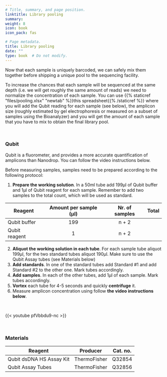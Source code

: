 ```yaml
---
# Title, summary, and page position.
linktitle: Library pooling
summary: 
weight: 8
icon: book
icon_pack: fas

# Page metadata.
title: Library pooling
date: ""
type: book  # Do not modify.
---
```


Now that each sample is uniquely barcoded, we can safely mix them together before shipping a unique pool to the sequencing facility.

To increase the chances that each sample will be sequenced at the same depth (i.e. we will get roughly the same amount of reads) we need to normalize the concentration of each sample. You can use {{% staticref "files/pooling.xlsx" "newtab" %}}this spreadsheet{{% /staticref %}} where you will add the Qubit reading for each sample (see below), the amplicon size (roughly estimated by gel electrophoresis or measured on a subset of samples using the Bioanalyzer) and you will get the amount of each sample that you have to mix to obtain the final library pool.

<br/>

### Qubit

Qubit is a fluorometer, and provides a more accurate quantification of amplicons than Nanodrop. You can follow the video instructions below. 

Before measuring samples, samples need to be prepared according to the following protocol:

1. **Prepare the working solution**. In a 50ml tube add 199µl of Qubit buffer and 1µl of Qubit reagent for each sample. Remember to add two samples to the total count, which will be used as standard.

| Reagent       | Amount per sample (µl) | Nr. of samples | Total |
| ------------- | :--------------------: | :------------: | :---: |
| Qubit buffer  |          199           |     n + 2      |       |
| Qubit reagent |           1            |     n + 2      |       |

2. **Aliquot the working solution in each tube**. For each sample tube aliquot 199µl, for the two standard tubes aliquot 190µl. Make sure to use the Qubit Assay tubes (see Materials below)
3. **Add standards**. In one of the standard tubes add Standard #1 and add Standard #2 to the other one. Mark tubes accordingly.
4. **Add samples**. In each of the other tubes, add 1µl of each sample. Mark tubes accordingly.
5. **Vortex** each tube for 4-5 seconds and quickly **centrifuge** it.
6. Measure amplicon concentration using follow **the video instructions below**. 

<br/>

{{< youtube pfVbbdu9-nc >}}

<br/>

### Materials

| Reagent                  | Producer     | Cat. no. |
| ------------------------ | ------------ | -------- |
| Qubit dsDNA HS Assay Kit | ThermoFisher | Q32854   |
| Qubit  Assay Tubes       | ThermoFisher | Q32856   |

